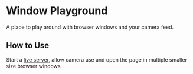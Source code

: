 # Window Playground

A place to play around with browser windows and your camera feed.

## How to Use

Start a [live server](https://marketplace.visualstudio.com/items?itemName=ritwickdey.LiveServer), allow camera use and open the page in multiple smaller size browser windows.

